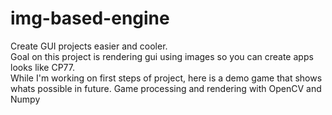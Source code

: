 # img-based-engine
Create GUI projects easier and cooler.  
Goal on this project is rendering gui using images so you can create apps looks like CP77.  
While I'm working on first steps of project, here is a demo game that shows whats possible in future. Game processing and rendering with OpenCV and Numpy
